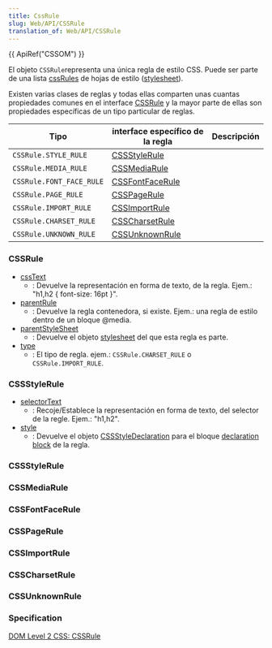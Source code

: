 ```yaml
---
title: CssRule
slug: Web/API/CSSRule
translation_of: Web/API/CSSRule
---
```

{{ ApiRef("CSSOM") }}

El objeto `CSSRule`representa una única regla de estilo CSS. Puede ser parte de una lista [cssRules](/Es/DOM/Stylesheet.cssRules "es/DOM/stylesheet.cssRules") de hojas de estilo ([stylesheet](/Es/DOM/Stylesheet "es/DOM/stylesheet")).

Existen varias clases de reglas y todas ellas comparten unas cuantas propiedades comunes en el interface [CSSRule](#cssrule) y la mayor parte de ellas son propiedades específicas de un tipo particular de reglas.

| Tipo                     | interface específico de la regla    | Descripción |
| ------------------------ | ----------------------------------- | ----------- |
| `CSSRule.STYLE_RULE`     | [CSSStyleRule](#cssstylerule)       |             |
| `CSSRule.MEDIA_RULE`     | [CSSMediaRule](#cssmediarule)       |             |
| `CSSRule.FONT_FACE_RULE` | [CSSFontFaceRule](#cssfontfacerule) |             |
| `CSSRule.PAGE_RULE`      | [CSSPageRule](#csspagerule)         |             |
| `CSSRule.IMPORT_RULE`    | [CSSImportRule](#cssimportrule)     |             |
| `CSSRule.CHARSET_RULE`   | [CSSCharsetRule](#csscharsetrule)   |             |
| `CSSRule.UNKNOWN_RULE`   | [CSSUnknownRule](#cssunknownrule)   |             |

### CSSRule

- [cssText](/Es/DOM/CssRule.cssText "es/DOM/cssRule.cssText")
  - : Devuelve la representación en forma de texto, de la regla. Ejem.: "h1,h2 { font-size: 16pt }".
- [parentRule](/es/DOM/cssRule.parentRule "es/DOM/cssRule.parentRule")
  - : Devuelve la regla contenedora, si existe. Ejem.: una regla de estilo dentro de un bloque @media.
- [parentStyleSheet](/Es/DOM/CssRule.parentStyleSheet "es/DOM/cssRule.parentStyleSheet")
  - : Devuelve el objeto [stylesheet](/Es/DOM/Stylesheet "es/DOM/stylesheet") del que esta regla es parte.
- [type](/es/DOM/cssRule.type "es/DOM/cssRule.type")
  - : El tipo de regla. ejem.: `CSSRule.CHARSET_RULE` o `CSSRule.IMPORT_RULE`.

### CSSStyleRule

- [selectorText](/Es/DOM/CssRule.selectorText "es/DOM/cssRule.selectorText")
  - : Recoje/Establece la representación en forma de texto, del selector de la regle. Ejem.: "h1,h2".
- [style](/Es/DOM/CssRule.style "es/DOM/cssRule.style")
  - : Devuelve el objeto [CSSStyleDeclaration](http://www.w3.org/TR/DOM-Level-2-Style/css.html#CSS-CSSStyleDeclaration) para el bloque [declaration block](http://www.w3.org/TR/1998/REC-CSS2-19980512/syndata.html#block) de la regla.

### CSSStyleRule

### CSSMediaRule

### CSSFontFaceRule

### CSSPageRule

### CSSImportRule

### CSSCharsetRule

### CSSUnknownRule

### Specification

[DOM Level 2 CSS: CSSRule](http://www.w3.org/TR/DOM-Level-2-Style/css.html#CSS-CSSRule)
